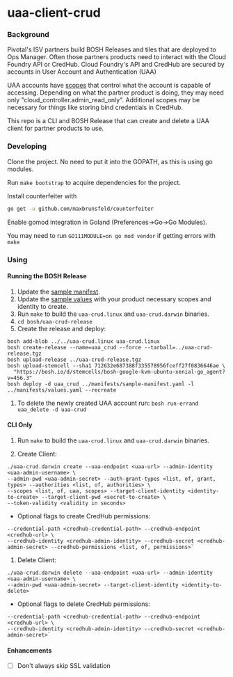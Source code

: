 # uaa-client-crud

### Background

Pivotal's ISV partners build BOSH Releases and tiles that are deployed to Ops Manager.
Often those partners products need to interact with the Cloud Foundry API or CredHub.
Cloud Foundry's API and CredHub are secured by accounts in
User Account and Authentication (UAA)

UAA accounts have [scopes](https://docs.cloudfoundry.org/concepts/architecture/uaa.html#cc-scopes) that control 
what the account is capable of accessing.
Depending on what the partner product is doing, they may need only "cloud_controller.admin\_read\_only".
Additional scopes may be necessary for things like storing bind credentials in CredHub. 

This repo is a CLI and BOSH Release that can create and delete a UAA client for partner products to use.

### Developing

Clone the project. No need to put it into the GOPATH, as this is using go modules.

Run `make bootstrap` to acquire dependencies for the project. 

Install counterfeiter with
```bash
go get -u github.com/maxbrunsfeld/counterfeiter
```

Enable gomod integration in Goland (Preferences->Go->Go Modules).

You may need to run `GO111MODULE=on go mod vendor` if getting errors with `make`

### Using

#### Running the BOSH Release
1. Update the [sample manifest](/bosh/manifests/sample-manifest.yaml).
1. Update the [sample values](/bosh/manifests/values.yaml) with your product necessary scopes and identity to create.
1. Run `make` to build the `uaa-crud.linux` and `uaa-crud.darwin` binaries.
1. `cd bosh/uaa-crud-release`
1. Create the release and deploy: 
```
bosh add-blob ../../uaa-crud.linux uaa-crud.linux
bosh create-release --name=uaa_crud --force --tarball=../uaa-crud-release.tgz
bosh upload-release ../uaa-crud-release.tgz
bosh upload-stemcell --sha1 712632e687388f335578956fceff27f0836646ae \
  "https://bosh.io/d/stemcells/bosh-google-kvm-ubuntu-xenial-go_agent?v=456.3"
bosh deploy -d uaa_crud ../manifests/sample-manifest.yaml -l ../manifests/values.yaml --recreate
```
1. To delete the newly created UAA account run: `bosh run-errand uaa_delete -d uaa-crud`

#### CLI Only
1. Run `make` to build the `uaa-crud.linux` and `uaa-crud.darwin` binaries.

1. Create Client: 
```
./uaa-crud.darwin create --uaa-endpoint <uaa-url> --admin-identity <uaa-admin-username> \
--admin-pwd <uaa-admin-secret> --auth-grant-types <list, of, grant, types> --authorities <list, of, authorities> \
--scopes <list, of, uaa, scopes> --target-client-identity <identity-to-create> --target-client-pwd <secret-to-create> \
--token-validity <validity in seconds>
```

* Optional flags to create CredHub permissions: 
```
--credential-path <credhub-credential-path> --credhub-endpoint <credhub-url> \
--credhub-identity <credhub-admin-identity> --credhub-secret <credhub-admin-secret> --credhub-permissions <list, of, permissions>`

```
1. Delete Client:
```
./uaa-crud.darwin delete --uaa-endpoint <uaa-url> --admin-identity <uaa-admin-username> \
--admin-pwd <uaa-admin-secret> --target-client-identity <identity-to-delete>

```

* Optional flags to delete CredHub permissions: 
```
--credential-path <credhub-credential-path> --credhub-endpoint <credhub-url> \
--credhub-identity <credhub-admin-identity> --credhub-secret <credhub-admin-secret>`

```

#### Enhancements
- [ ] Don't always skip SSL validation

